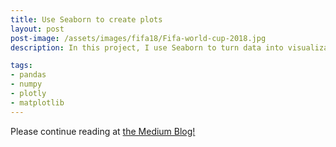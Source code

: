 ```yaml
---
title: Use Seaborn to create plots
layout: post
post-image: /assets/images/fifa18/Fifa-world-cup-2018.jpg
description: In this project, I use Seaborn to turn data into visualizations in minutes. All in Python. 

tags: 
- pandas
- numpy
- plotly
- matplotlib
---
```



Please continue reading at [the Medium Blog!](https://medium.com/geekculture/beautiful-plots-with-seaborn-100f0ce7a285)